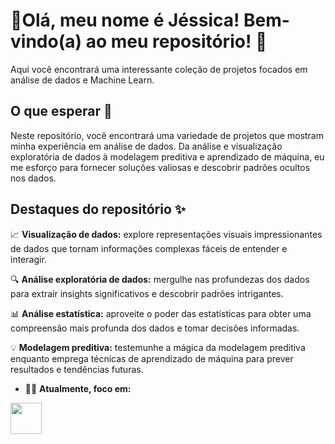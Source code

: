 # 💬**Olá, meu nome é Jéssica!** Bem-vindo(a) ao meu repositório! 👋
 Aqui você encontrará uma interessante coleção de projetos focados em análise de dados e Machine Learn.


## O que esperar  🚀
Neste repositório, você encontrará uma variedade de projetos que mostram minha experiência em análise de dados. Da análise e visualização exploratória de dados à modelagem preditiva e aprendizado de máquina, eu me esforço para fornecer soluções valiosas e descobrir padrões ocultos nos dados.

## Destaques do repositório  ✨
📈 **Visualização de dados:** explore representações visuais impressionantes de dados que tornam informações complexas fáceis de entender e interagir.

🔍 **Análise exploratória de dados:** mergulhe nas profundezas dos dados para extrair insights significativos e descobrir padrões intrigantes.

📊 **Análise estatística:** aproveite o poder das estatísticas para obter uma compreensão mais profunda dos dados e tomar decisões informadas.

💡 **Modelagem preditiva:** testemunhe a mágica da modelagem preditiva enquanto emprega técnicas de aprendizado de máquina para prever resultados e tendências futuras.


- 👩‍💻 **Atualmente, foco em:** 
<div display="inline">
<img width="50" height="50" src="https://cdn.jsdelivr.net/gh/devicons/devicon/icons/python/python-original.svg" />
